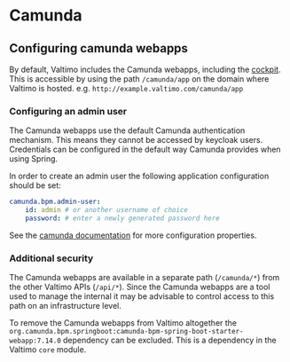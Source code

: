 # Camunda

## Configuring camunda webapps

By default, Valtimo includes the Camunda webapps, including the [cockpit](https://camunda.com/platform-7/cockpit/). 
This is accessible by using the path `/camunda/app` on the domain where Valtimo is hosted. 
e.g. `http://example.valtimo.com/camunda/app`

### Configuring an admin user

The Camunda webapps use the default Camunda authentication mechanism. This means they cannot be accessed by keycloak
users. Credentials can be configured in the default way Camunda provides when using Spring. 

In order to create an admin user the following application configuration should be set:
```yaml
camunda.bpm.admin-user:
    id: admin # or another username of choice 
    password: # enter a newly generated password here
```

See the
[camunda documentation](https://docs.camunda.org/manual/latest/user-guide/spring-boot-integration/configuration/#camunda-engine-properties)
for more configuration properties.

### Additional security

The Camunda webapps are available in a separate path (`/camunda/*`) from the other Valtimo APIs (`/api/*`). Since the 
Camunda webapps are a tool used to manage the internal it may be advisable to control access to this path on an 
infrastructure level.

To remove the Camunda webapps from Valtimo altogether the 
`org.camunda.bpm.springboot:camunda-bpm-spring-boot-starter-webapp:7.14.0` dependency can be excluded. This is a 
dependency in the Valtimo `core` module.  
